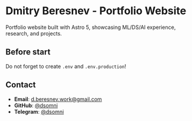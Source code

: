 # Dmitry Beresnev - Portfolio Website

Portfolio website built with Astro 5, showcasing ML/DS/AI experience, research, and projects.

## Before start

Do not forget to create `.env` and `.env.production`!

## Contact

- **Email**: <d.beresnev.work@gmail.com>
- **GitHub**: [@dsomni](https://github.com/dsomni)
- **Telegram**: [@dsomni](https://t.me/dsomni)
